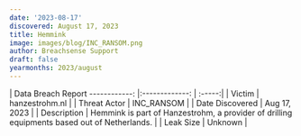 ```yaml
---
date: '2023-08-17'
discovered: August 17, 2023
title: Hemmink
image: images/blog/INC_RANSOM.png
author: Breachsense Support
draft: false
yearmonths: 2023/august
---
```



| Data Breach Report
------------:     |:-------------:    | :-----:|
| Victim      | hanzestrohm.nl      | 
| Threat Actor      | INC_RANSOM      | 
| Date Discovered      | Aug 17, 2023      | 
| Description      | Hemmink is part of Hanzestrohm, a provider of drilling equipments based out of Netherlands.      | 
| Leak Size      | Unknown      | 

